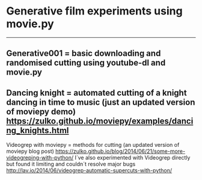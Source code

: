 # Generative film experiments using movie.py</b>

--------------------------------------------------------
Generative001 = basic downloading and randomised cutting using youtube-dl and movie.py
--------------------------------------------------------
Dancing knight = automated cutting of a knight dancing in time to music (just an updated version of moviepy demo)
https://zulko.github.io/moviepy/examples/dancing_knights.html
--------------------------------------------------------
Videogrep with moviepy = methods for cutting (an updated version of moviepy blog post)
https://zulko.github.io/blog/2014/06/21/some-more-videogreping-with-python/
I´ve also experimented with Videogrep directly but found it limiting and couldn´t resolve major bugs
http://lav.io/2014/06/videogrep-automatic-supercuts-with-python/

